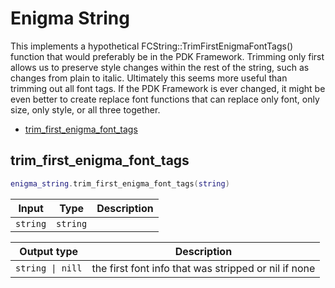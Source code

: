 # Enigma String

This implements a hypothetical FCString::TrimFirstEnigmaFontTags() function that would
preferably be in the PDK Framework. Trimming only first allows us to preserve
style changes within the rest of the string, such as changes from plain to
italic. Ultimately this seems more useful than trimming out all font tags.
If the PDK Framework is ever changed, it might be even better to create replace font
functions that can replace only font, only size, only style, or all three together.

- [trim_first_enigma_font_tags](#trim_first_enigma_font_tags)

## trim_first_enigma_font_tags

```lua
enigma_string.trim_first_enigma_font_tags(string)
```

| Input | Type | Description |
| --- | --- | --- |
| `string` | `string` |  |

| Output type | Description |
| --- | --- |
| `string \| nill` | the first font info that was stripped or nil if none |